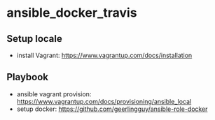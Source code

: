 # ansible_docker_travis

## Setup locale

- install Vagrant: https://www.vagrantup.com/docs/installation

## Playbook

- ansible vagrant provision: https://www.vagrantup.com/docs/provisioning/ansible_local
- setup docker: https://github.com/geerlingguy/ansible-role-docker